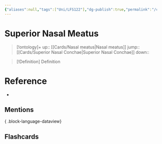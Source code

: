 ```yaml
---
{"aliases":null,"tags":["Uni/LFS122"],"dg-publish":true,"permalink":"/cards/superior-nasal-meatus/","dgPassFrontmatter":true}
---
```


# Superior Nasal Meatus

> [!ontology]+
> up:: [[Cards/Nasal meatus\|Nasal meatus]]
> jump:: [[Cards/Superior Nasal Conchae\|Superior Nasal Conchae]]
> down:: 

> [!Definition] Definition
> 

# Reference
- 

## Mentions

{ .block-language-dataview}

## Flashcards
